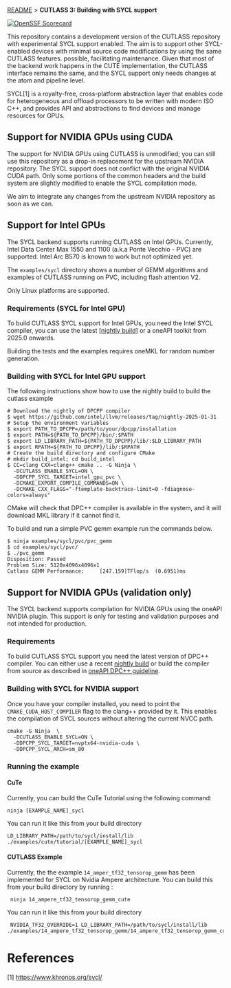 
[README](../../../README.md#documentation) > **CUTLASS 3: Building with SYCL support**

[![OpenSSF Scorecard](https://api.scorecard.dev/projects/github.com/codeplaysoftware/cutlass-fork/badge)](https://scorecard.dev/viewer/?uri=github.com/codeplaysoftware/cutlass-fork)

This repository contains a development version of the CUTLASS repository
with experimental SYCL support enabled. The aim is to
support other SYCL-enabled devices with minimal source code modifications by using the same CUTLASS features.
possible, facilitating maintenance.
Given that most of the backend work happens in the CUTE implementation,
the CUTLASS interface remains the same, and the SYCL support only needs 
changes at the atom and pipeline level.

SYCL[1] is a royalty-free, cross-platform abstraction layer that enables
code for heterogeneous and offload processors to be written with modern 
ISO C++, and provides API and abstractions to find devices and manage 
resources for GPUs. 

## Support for NVIDIA GPUs using CUDA

The support for NVIDIA GPUs using CUTLASS is unmodified; you can still use this repository as a drop-in replacement for the upstream NVIDIA repository.
The SYCL support does not conflict with the original NVIDIA CUDA path.
Only some portions of the common headers and the build system are slightly modified
to enable the SYCL compilation mode.

We aim to integrate any changes from the upstream NVIDIA repository as soon
as we can.

## Support for Intel GPUs

The SYCL backend supports running CUTLASS on Intel GPUs.
Currently, Intel Data Center Max 1550 and 1100 (a.k.a Ponte Vecchio - PVC) are supported.
Intel Arc B570 is known to work but not optimized yet.

The `examples/sycl` directory shows a number of GEMM algorithms and examples of 
CUTLASS running on PVC, including flash attention V2.

Only Linux platforms are supported.

### Requirements (SYCL for Intel GPU)

To build CUTLASS SYCL support for Intel GPUs, you need the Intel SYCL compiler,
you can use the latest [[nightly build](https://github.com/intel/llvm/releases)] 
or a oneAPI toolkit from 2025.0 onwards.

Building the tests and the examples requires oneMKL for random number generation.

### Building with SYCL for Intel GPU support

The following instructions show how to use the nightly build to build the cutlass example


```
# Download the nightly of DPCPP compiler
$ wget https://github.com/intel/llvm/releases/tag/nightly-2025-01-31
# Setup the environment variables
$ export PATH_TO_DPCPP=/path/to/your/dpcpp/installation
$ export PATH=${PATH_TO_DPCPP}/bin/:$PATH
$ export LD_LIBRARY_PATH=${PATH_TO_DPCPP}/lib/:$LD_LIBRARY_PATH
$ export RPATH=${PATH_TO_DPCPP}/lib/:$RPATH
# Create the build directory and configure CMake
# mkdir build_intel; cd build_intel
$ CC=clang CXX=clang++ cmake .. -G Ninja \
  -DCUTLASS_ENABLE_SYCL=ON \
  -DDPCPP_SYCL_TARGET=intel_gpu_pvc \
  -DCMAKE_EXPORT_COMPILE_COMMANDS=ON \
  -DCMAKE_CXX_FLAGS="-ftemplate-backtrace-limit=0 -fdiagnose-colors=always"  
```

CMake will check that DPC++ compiler is available in the system,
and it will download MKL library if it cannot find it.

To build and run a simple PVC gemm example run the commands below.

```
$ ninja examples/sycl/pvc/pvc_gemm
$ cd examples/sycl/pvc/
$ ./pvc_gemm
Disposition: Passed
Problem Size: 5120x4096x4096x1
Cutlass GEMM Performance:     [247.159]TFlop/s  (0.6951)ms
```

## Support for NVIDIA GPUs (validation only)

The SYCL backend supports compilation for NVIDIA GPUs using the 
oneAPI NVIDIA plugin. This support is only for testing and validation
purposes and not intended for production.

### Requirements 
 
To build CUTLASS SYCL support you need the latest version of DPC++ compiler. You can either use a recent [nightly build](https://github.com/intel/llvm/releases)
or build the compiler from source as described in [oneAPI DPC++ guideline]((https://github.com/intel/llvm/blob/sycl/sycl/doc/GetStartedGuide.md#build-dpc-toolchain-with-support-for-nvidia-cuda)).

### Building with SYCL for NVIDIA support
Once you have your compiler installed, you need to point the
`CMAKE_CUDA_HOST_COMPILER` flag to the clang++ provided by it.
This enables the compilation of SYCL sources without altering the current NVCC path.

```
cmake -G Ninja  \
  -DCUTLASS_ENABLE_SYCL=ON \
  -DDPCPP_SYCL_TARGET=nvptx64-nvidia-cuda \
  -DDPCPP_SYCL_ARCH=sm_80
```

### Running the example

#### CuTe 
Currently, you can build the CuTe Tutorial using the following command: 

```
ninja [EXAMPLE_NAME]_sycl
```

You can run it like this from your build directory

```
LD_LIBRARY_PATH=/path/to/sycl/install/lib ./examples/cute/tutorial/[EXAMPLE_NAME]_sycl
```

#### CUTLASS Example
 Currently, the the example `14_amper_tf32_tensorop_gemm` has been implemented for SYCL on Nvidia Ampere architecture. You can build this from your build directory by running :
 ```
  ninja 14_ampere_tf32_tensorop_gemm_cute
 ```
 You can run it like this from your build directory
 ```
  NVIDIA_TF32_OVERRIDE=1 LD_LIBRARY_PATH=/path/to/sycl/install/lib ./examples/14_ampere_tf32_tensorop_gemm/14_ampere_tf32_tensorop_gemm_cute
 ```

# References

[1] https://www.khronos.org/sycl/